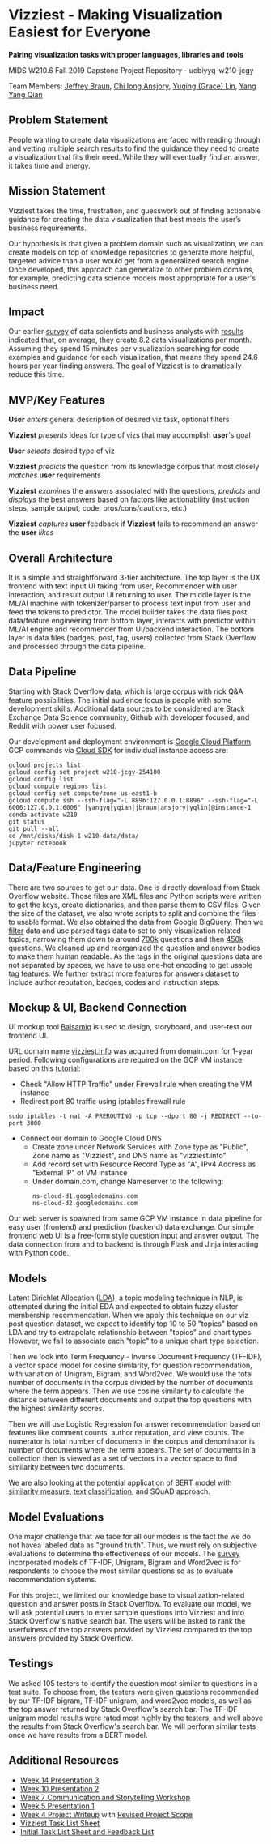 # Vizziest - Making **Vis**ualization Ea**siest** for Everyone

**Pairing visualization tasks with proper languages, libraries and tools**

MIDS W210.6 Fall 2019 Capstone Project Repository - ucbiyyq-w210-jcgy

Team Members: [Jeffrey Braun](mailto:jbraun@ischool.berkeley.edu), [Chi Iong Ansjory](mailto:ansjory@ischool.berkeley.edu), [Yuqing (Grace) Lin](mailto:ylin@ischool.berkeley.edu), [Yang Yang Qian](yangyang.qian@ischool.berkeley.edu)

## Problem Statement

People wanting to create data visualizations are faced with reading through and vetting multiple search results to find the guidance they need to create a visualization that fits their need. While they will eventually find an answer, it takes time and energy.

## Mission Statement

Vizziest takes the time, frustration, and guesswork out of finding actionable guidance for creating the data visualization that best meets the user’s business requirements.

Our hypothesis is that given a problem domain such as visualization, we can create models on top of knowledge repositories to generate more helpful, targeted advice than a user would get from a generalized search engine. Once developed, this approach can generalize to other problem domains, for example, predicting data science models most appropriate for a user's business need.

## Impact

Our earlier [survey](https://www.mysurveygizmo.com/s3/5231057/Creating-Data-Visualizations) of data scientists and business analysts with [results](https://drive.google.com/file/d/1oUGaKxJ1l6I_gCochS7xaTQvEle4b9OJ/view?usp=sharing) indicated that, on average, they create 8.2 data visualizations per month. Assuming they spend 15 minutes per visualization searching for code examples and guidance for each visualization, that means they spend 24.6 hours per year finding answers. The goal of Vizziest is to dramatically reduce this time.

## MVP/Key Features

**User** *enters* general description of desired viz task, optional filters

**Vizziest** *presents* ideas for type of vizs that may accomplish **user**'s goal

**User** *selects* desired type of viz

**Vizziest** *predicts* the question from its knowledge corpus that most closely *matches* **user** requirements

**Vizziest** *examines* the answers associated with the questions, *predicts* and *displays* the best answers based on factors like actionability (instruction steps, sample output, code, pros/cons/cautions, etc.)

**Vizziest** *captures* **user** feedback if **Vizziest** fails to recommend an answer the **user** *likes*

## Overall Architecture

It is a simple and straightforward 3-tier architecture. The top layer is the UX frontend with text input UI taking from user, Recommender with user interaction, and result output UI returning to user. The middle layer is the ML/AI machine with tokenizer/parser to process text input from user and feed the tokens to predictor. The model builder takes the data files post data/feature engineering from bottom layer, interacts with predictor within ML/AI engine and recommender from UI/backend interaction. The bottom layer is data files (badges, post, tag, users) collected from Stack Overflow and processed through the data pipeline.

## Data Pipeline

Starting with Stack Overflow [data](https://docs.google.com/spreadsheets/d/1xn4ECk20CwKSk25AcO76Y9frnklSlEfxmWK58LW31bA/edit?usp=sharing), which is large corpus with rick Q&A feature possibilities. The initial audience focus is people with some development skills. Additional data sources to be considered are Stack Exchange Data Science community, Github with developer focused, and Reddit with power user focused.

Our development and deployment environment is [Google Cloud Platform](https://console.cloud.google.com). GCP commands via [Cloud SDK](https://cloud.google.com/sdk/) for individual instance access are:

```
gcloud projects list
gcloud config set project w210-jcgy-254100
gcloud config list
gcloud compute regions list
gcloud config set compute/zone us-east1-b
gcloud compute ssh --ssh-flag="-L 8896:127.0.0.1:8896" --ssh-flag="-L 6006:127.0.0.1:6006" [yangyq|yqian|jbraun|ansjory|yqlin]@instance-1
conda activate w210
git status
git pull --all
cd /mnt/disks/disk-1-w210-data/data/
jupyter notebook
```

## Data/Feature Engineering

There are two sources to get our data. One is directly download from Stack Overflow website. Those files are XML files and Python scripts were written to get the keys, create dictionaries, and then parse them to CSV files. Given the size of the dataset, we also wrote scripts to split and combine the files to usable format. We also obtained the data from Google BigQuery. Then we [filter](https://docs.google.com/document/d/1FlyOfoKquoQ9H7dW6dW9FXpEt-RV4gE_Vzbdk8LYIKE/edit) data and use parsed tags data to set to only visualization related topics, narrowing them down to around [700k](https://drive.google.com/drive/u/0/folders/10JDNEzLMDvlUYBtTPThrj2Qqz0L7I9ei) questions and then [450k](https://drive.google.com/drive/u/0/folders/1BG3flmbfoqNO_B2wRBvhDamrDLgD1Hgk) questions. We cleaned up and reorganized the question and answer bodies to make them human readable. As the tags in the original questions data are not separated by spaces, we have to use one-hot encoding to get usable tag features. We further extract more features for answers dataset to include author reputation, badges, codes and instruction steps.

## Mockup & UI, Backend Connection

UI mockup tool [Balsamiq](https://balsamiq.com/) is used to design, storyboard, and user-test our frontend UI.

URL domain name [vizziest.info](http://vizziest.info) was acquired from domain.com for 1-year period. Following configurations are required on the GCP VM instance based on this [tutorial](https://stories.mlh.io/launch-your-first-website-with-domain-com-and-google-cloud-platform-b0d72c448b6f):
- Check "Allow HTTP Traffic" under Firewall rule when creating the VM instance
- Redirect port 80 traffic using iptables firewall rule
```
sudo iptables -t nat -A PREROUTING -p tcp --dport 80 -j REDIRECT --to-port 3000
```
- Connect our domain to Google Cloud DNS
  - Create zone under Network Services with Zone type as "Public", Zone name as "Vizziest", and DNS name as "vizziest.info"
  - Add record set with Resource Record Type as "A", IPv4 Address as "External IP" of VM instance
  - Under domain.com, change Nameserver to the following:
    ```
    ns-cloud-d1.googledomains.com
    ns-cloud-d2.googledomains.com
    ```

Our web server is spawned from same GCP VM instance in data pipeline for easy user (frontend) and prediction (backend) data exchange. Our simple frontend web UI is a free-form style question input and answer output. The data connection from and to backend is through Flask and Jinja interacting with Python code. 

## Models

Latent Dirichlet Allocation ([LDA](https://medium.com/@lettier/how-does-lda-work-ill-explain-using-emoji-108abf40fa7d)), a topic modeling technique in NLP, is attempted during the initial EDA and expected to obtain fuzzy cluster membership recommendation. When we apply this technique on our viz post question dataset, we expect to identify top 10 to 50 "topics" based on LDA and try to extrapolate relationship between "topics" and chart types. However, we fail to associate each "topic" to a unique chart type selection.

Then we look into Term Frequency - Inverse Document Frequency (TF-IDF), a vector space model for cosine similarity, for question recommendation, with variation of Unigram, Bigram, and Word2vec. We would use the total number of documents in the corpus divided by the number of documents where the term appears. Then we use cosine similarity to calculate the distance between different documents and output the top questions with the highest similarity scores.

Then we will use Logistic Regression for answer recommendation based on features like comment counts, author reputation, and view counts. The numerator is total number of documents in the corpus and denominator is number of documents where the term appears. The set of documents in a collection then is viewed as a set of vectors in a vector space to find similarity between two documents.

We are also looking at the potential application of BERT model with [similarity measure](https://medium.com/the-artificial-impostor/news-topic-similarity-measure-using-pretrained-bert-model-1dbfe6a66f1d), [text classification](https://medium.com/swlh/a-simple-guide-on-using-bert-for-text-classification-bbf041ac8d04), and SQuAD approach.

## Model Evaluations

One major challenge that we face for all our models is the fact the we do not havea labeled data as "ground truth". Thus, we must rely on subjective evaluations to determine the effectiveness of our models. The [survey](https://forms.gle/BAvATVBemGCwXCmB6) incorporated models of TF-IDF, Unigram, Bigram and Word2vec is for respondents to choose the most similar questions so as to evaluate recommendation systems.

For this project, we limited our knowledge base to visualization-related question and answer posts in Stack Overflow. To evaluate our model, we will ask potential users to enter sample questions into Vizziest and into Stack Overflow's native search bar. The users will be asked to rank the userfulness of the top answers provided by Vizziest compared to the top answers provided by Stack Overflow.

## Testings

We asked 105 testers to identify the question most similar to questions in a test suite. To choose from, the testers were given questions recommended by our TF-IDF bigram, TF-IDF unigram, and word2vec models, as well as the top answer returned by Stack Overflow's search bar. The TF-IDF unigram model results were rated most highly by the testers, and well above the results from Stack Overflow's search bar. We will perform similar tests once we have results from a BERT model.

## Additional Resources

* [Week 14 Presentation 3](https://docs.google.com/presentation/d/15oKzgl3USPItpqjKc6EadOLzsUdqpHfu3xeozCo-XxA/edit#slide=id.g7a70253d8d_0_18)
* [Week 10 Presentation 2](https://docs.google.com/presentation/d/1M5llKflCqmPuugS7w5dXMTWEy4Q2loXvacZyqIPS7W4/edit#slide=id.g64e6dbcd63_0_0)
* [Week 7 Communication and Storytelling Workshop](https://docs.google.com/presentation/d/1Dc3RShvwhcIsi3HX5cOaITeRkrjx0cbvw5ENN8EJ59k/edit?usp=sharing)
* [Week 5 Presentation 1](https://docs.google.com/presentation/d/1gIKujbJHFY7V9X2ZZIskhfv7tjDtLovV-u2LAL6eI1E/edit#slide=id.p)
* [Week 4 Project Writeup](https://docs.google.com/document/d/1R3Gx72YorSwzzPwlFmFwitgEcGAbYN2VXmzLjm_4NVc/edit?usp=sharing) with [Revised Project Scope](https://drive.google.com/open?id=1rNXevUmSY0ZNaLx80u638e4V4dZk71a66spoaqABluU)
* [Vizziest Task List Sheet](https://docs.google.com/spreadsheets/d/1sDwbgM8OFQyg-vm2y0Fxh65E7CKBu4WI5oaMcItEZuA/edit?usp=sharing)
* [Initial Task List Sheet and Feedback List](https://docs.google.com/spreadsheets/d/19ff4Nb30oHjf4JloauIVDLaRFCyLj3CD4S25JKwEFF0/edit#gid=0)

